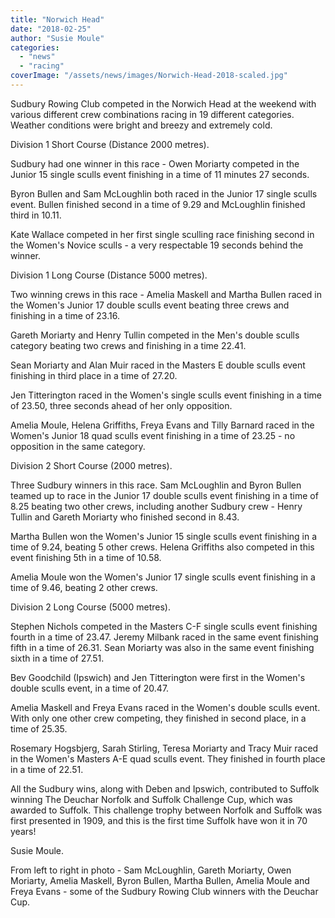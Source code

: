 ```yaml
---
title: "Norwich Head"
date: "2018-02-25"
author: "Susie Moule"
categories: 
  - "news"
  - "racing"
coverImage: "/assets/news/images/Norwich-Head-2018-scaled.jpg"
---
```


Sudbury Rowing Club competed in the Norwich Head at the weekend with various different crew combinations racing in 19 different categories. Weather conditions were bright and breezy and extremely cold.

Division 1 Short Course (Distance 2000 metres).

Sudbury had one winner in this race - Owen Moriarty competed in the Junior 15 single sculls event finishing in a time of 11 minutes 27 seconds.

Byron Bullen and Sam McLoughlin both raced in the Junior 17 single sculls event. Bullen finished second in a time of 9.29 and McLoughlin finished third in 10.11.

Kate Wallace competed in her first single sculling race finishing second in the Women's Novice sculls - a very respectable 19 seconds behind the winner.

Division 1 Long Course (Distance 5000 metres).

Two winning crews in this race - Amelia Maskell and Martha Bullen raced in the Women's Junior 17 double sculls event beating three crews and finishing in a time of 23.16.

Gareth Moriarty and Henry Tullin competed in the Men's double sculls category beating two crews and finishing in a time 22.41.

Sean Moriarty and Alan Muir raced in the Masters E double sculls event finishing in third place in a time of 27.20.

Jen Titterington raced in the Women's single sculls event finishing in a time of 23.50, three seconds ahead of her only opposition.

Amelia Moule, Helena Griffiths, Freya Evans and Tilly Barnard raced in the Women's Junior 18 quad sculls event finishing in a time of 23.25 - no opposition in the same category.

Division 2 Short Course (2000 metres).

Three Sudbury winners in this race. Sam McLoughlin and Byron Bullen teamed up to race in the Junior 17 double sculls event finishing in a time of 8.25 beating two other crews, including another Sudbury crew - Henry Tullin and Gareth Moriarty who finished second in 8.43.

Martha Bullen won the Women's Junior 15 single sculls event finishing in a time of 9.24, beating 5 other crews. Helena Griffiths also competed in this event finishing 5th in a time of 10.58.

Amelia Moule won the Women's Junior 17 single sculls event finishing in a time of 9.46, beating 2 other crews.

Division 2 Long Course (5000 metres).

Stephen Nichols competed in the Masters C-F single sculls event finishing fourth in a time of 23.47. Jeremy Milbank raced in the same event finishing fifth in a time of 26.31. Sean Moriarty was also in the same event finishing sixth in a time of 27.51.

Bev Goodchild (Ipswich) and Jen Titterington were first in the Women's double sculls event, in a time of 20.47.

Amelia Maskell and Freya Evans raced in the Women's double sculls event. With only one other crew competing, they finished in second place, in a time of 25.35.

Rosemary Hogsbjerg, Sarah Stirling, Teresa Moriarty and Tracy Muir raced in the Women's Masters A-E quad sculls event. They finished in fourth place in a time of 22.51.

All the Sudbury wins, along with Deben and Ipswich, contributed to Suffolk winning The Deuchar Norfolk and Suffolk Challenge Cup, which was awarded to Suffolk. This challenge trophy between Norfolk and Suffolk was first presented in 1909, and this is the first time Suffolk have won it in 70 years!

Susie Moule.

From left to right in photo - Sam McLoughlin, Gareth Moriarty, Owen Moriarty, Amelia Maskell, Byron Bullen, Martha Bullen, Amelia Moule and Freya Evans - some of the Sudbury Rowing Club winners with the Deuchar Cup.
